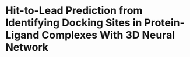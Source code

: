 # Hit-to-Lead Prediction from Identifying Docking Sites in Protein-Ligand Complexes With 3D Neural Network

